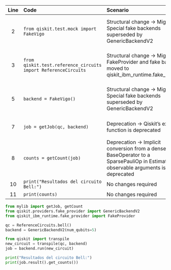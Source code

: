 | Line | Code | Scenario | Reference | Artifact | Refactoring |
| :--: | :--- | :------- | :-------: | :------- | :---------- |
| 2 | `from qiskit.test.mock import FakeVigo` | Structural change -> Migration: Special fake backends superseded by GenericBackendV2 | qrn_tax_ddbb-6ecf0d75-110b-4dc1-8d77-d73f6b1eadb5 | qiskit.providers.fake_provider | `from qiskit.providers.fake_provider import GenericBackendV2` |
| 3 | `from qiskit.test.reference_circuits import ReferenceCircuits` | Structural change -> Migration: FakeProvider and fake backends moved to qiskit_ibm_runtime.fake_provider | qrn_tax_ddbb-693b5266-a1ce-476c-87b8-c30e824bd87d | qiskit.providers.fake_provider | `from qiskit_ibm_runtime.fake_provider import FakeProvider` |
| 5 | `backend = FakeVigo()` | Structural change -> Migration: Special fake backends superseded by GenericBackendV2 | qrn_tax_ddbb-6ecf0d75-110b-4dc1-8d77-d73f6b1eadb5 | qiskit.providers.fake_provider | `backend = GenericBackendV2(num_qubits=5)` |
| 7 | `job = getJob(qc, backend)` | Deprecation -> Qiskit’s execute() function is deprecated | IK | mylib | `from qiskit import transpile`<br>`new_circuit = transpile(circuit, backend)`<br>`job = backend.run(new_circuit)` |
| 8 | `counts = getCount(job)` | Deprecation -> Implicit conversion from a dense BaseOperator to a SparsePauliOp in Estimator observable arguments is deprecated | IK | mylib | `job = sampler.run(circuit)` |
| 10 | `print("Resultados del circuito Bell:")` | No changes required | IK | | |
| 11 | `print(counts)` | No changes required | IK | | |

```python
from mylib import getJob, getCount
from qiskit.providers.fake_provider import GenericBackendV2
from qiskit_ibm_runtime.fake_provider import FakeProvider

qc = ReferenceCircuits.bell()
backend = GenericBackendV2(num_qubits=5)

from qiskit import transpile
new_circuit = transpile(qc, backend)
job = backend.run(new_circuit)

print("Resultados del circuito Bell:")
print(job.result().get_counts())
```